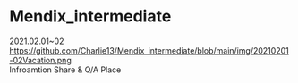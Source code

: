 # Mendix_intermediate
2021.02.01~02<br>
https://github.com/Charlie13/Mendix_intermediate/blob/main/img/20210201-02Vacation.png <br>
Infroamtion Share & Q/A Place<br>
